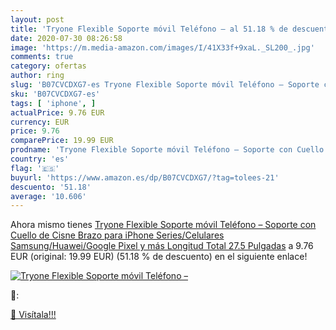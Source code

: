 ```yaml
---
layout: post
title: 'Tryone Flexible Soporte móvil Teléfono – al 51.18 % de descuento'
date: 2020-07-30 08:26:58
image: 'https://m.media-amazon.com/images/I/41X33f+9xaL._SL200_.jpg'
comments: true
category: ofertas
author: ring
slug: 'B07CVCDXG7-es Tryone Flexible Soporte móvil Teléfono – Soporte con...'
sku: 'B07CVCDXG7-es'
tags: [ 'iphone', ]
actualPrice: 9.76 EUR
currency: EUR
price: 9.76
comparePrice: 19.99 EUR
prodname: 'Tryone Flexible Soporte móvil Teléfono – Soporte con Cuello de Cisne Brazo para iPhone Series/Celulares Samsung/Huawei/Google Pixel y más  Longitud Total 27.5 Pulgadas'
country: 'es'
flag: '🇪🇸'
buyurl: 'https://www.amazon.es/dp/B07CVCDXG7/?tag=tolees-21'
descuento: '51.18'
average: '10.606'
---
```


Ahora mismo tienes [Tryone Flexible Soporte móvil Teléfono – Soporte con Cuello de Cisne Brazo para iPhone Series/Celulares Samsung/Huawei/Google Pixel y más  Longitud Total 27.5 Pulgadas](https://www.amazon.es/dp/B07CVCDXG7/?tag=tolees-21) a 9.76 EUR (original: 19.99 EUR) (51.18 %  de descuento) en el siguiente enlace!

[![Tryone Flexible Soporte móvil Teléfono –](https://m.media-amazon.com/images/I/41X33f+9xaL._SL200_.jpg)](https://www.amazon.es/dp/B07CVCDXG7/?tag=tolees-21)

🔎:


[🛒 Visítala!!!](https://www.amazon.es/dp/B07CVCDXG7/?tag=tolees-21)
